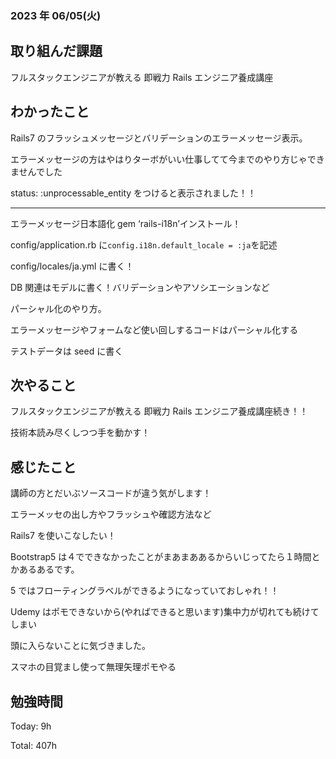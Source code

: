 ### 2023 年 06/05(火)

## 取り組んだ課題

フルスタックエンジニアが教える 即戦力 Rails エンジニア養成講座

## わかったこと

Rails7 のフラッシュメッセージとバリデーションのエラーメッセージ表示。

エラーメッセージの方はやはりターボがいい仕事してて今までのやり方じゃできませんでした

status: :unprocessable_entity をつけると表示されました！！

---

エラーメッセージ日本語化 gem ‘rails-i18n’インストール！

config/application.rb に`config.i18n.default_locale = :ja`を記述

config/locales/ja.yml に書く！

DB 関連はモデルに書く！バリデーションやアソシエーションなど

パーシャル化のやり方。

エラーメッセージやフォームなど使い回しするコードはパーシャル化する

テストデータは seed に書く

## 次やること

フルスタックエンジニアが教える 即戦力 Rails エンジニア養成講座続き！！

技術本読み尽くしつつ手を動かす！

## 感じたこと

講師の方とだいぶソースコードが違う気がします！

エラーメッセの出し方やフラッシュや確認方法など

Rails7 を使いこなしたい！

Bootstrap5 は４でできなかったことがまあまああるからいじってたら１時間とかあるあるです。

5 ではフローティングラベルができるようになっていておしゃれ！！

Udemy はポモできないから(やればできると思います)集中力が切れても続けてしまい

頭に入らないことに気づきました。

スマホの目覚まし使って無理矢理ポモやる

## 勉強時間

Today: 9h

Total: 407h
